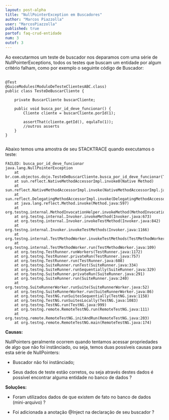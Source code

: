 ```yaml
---
layout: post-alpha
title: "NullPointerException em Buscadores"
author: "Marcos Piazzolla"
user: "MarcosPiazzolla"
published: true 
partof: faq-crud-entidade
num: 3
outof: 3
---
```


Ao executarmos um teste de buscador nos deparamos com uma série de NullPointerExceptions, todos os
testes que buscam um entidade por algum critério falham, como por exemplo o seguinte código de Buscador:

<pre>
	<code>
@Test
@GuiceModules(ModuloDeTesteClientesABC.class)
public class TesteDeBuscarCliente {

    private BuscarCliente buscarCliente;

    public void busca_por_id_deve_funcionar() {
        Cliente cliente = buscarCliente.porId(1);
		
        assertThat(cliente.getId(), equlaTo(1));
        //outros asserts
    }
}
	</code>
</pre>	

Abaixo temos uma amostra de seu STACKTRACE quando executamos o teste:
	
	FAILED: busca_por_id_deve_funcionar
	java.lang.NullPointerException
 		at br.com.objectos.dojo.TesteDeBuscarCliente.busca_por_id_deve_funcionar(TesteDeBuscarCliente.java:56)
 		at sun.reflect.NativeMethodAccessorImpl.invoke0(Native Method)
		at sun.reflect.NativeMethodAccessorImpl.invoke(NativeMethodAccessorImpl.java:39)
		at sun.reflect.DelegatingMethodAccessorImpl.invoke(DelegatingMethodAccessorImpl.java:25)
		at java.lang.reflect.Method.invoke(Method.java:597)
		at org.testng.internal.MethodInvocationHelper.invokeMethod(MethodInvocationHelper.java:81)
		at org.testng.internal.Invoker.invokeMethod(Invoker.java:673)
		at org.testng.internal.Invoker.invokeTestMethod(Invoker.java:842)
		at org.testng.internal.Invoker.invokeTestMethods(Invoker.java:1166)
		at org.testng.internal.TestMethodWorker.invokeTestMethods(TestMethodWorker.java:125)
		at org.testng.internal.TestMethodWorker.run(TestMethodWorker.java:109)
		at org.testng.TestRunner.runWorkers(TestRunner.java:1172)
		at org.testng.TestRunner.privateRun(TestRunner.java:757)
		at org.testng.TestRunner.run(TestRunner.java:608)
		at org.testng.SuiteRunner.runTest(SuiteRunner.java:334)
		at org.testng.SuiteRunner.runSequentially(SuiteRunner.java:329)
		at org.testng.SuiteRunner.privateRun(SuiteRunner.java:291)
		at org.testng.SuiteRunner.run(SuiteRunner.java:240)
		at org.testng.SuiteRunnerWorker.runSuite(SuiteRunnerWorker.java:52)
		at org.testng.SuiteRunnerWorker.run(SuiteRunnerWorker.java:86)
		at org.testng.TestNG.runSuitesSequentially(TestNG.java:1158)
		at org.testng.TestNG.runSuitesLocally(TestNG.java:1083)
		at org.testng.TestNG.run(TestNG.java:999)
		at org.testng.remote.RemoteTestNG.run(RemoteTestNG.java:111)
		at org.testng.remote.RemoteTestNG.initAndRun(RemoteTestNG.java:203)
		at org.testng.remote.RemoteTestNG.main(RemoteTestNG.java:174)
		
__Causas:__

NullPointers geralmente ocorrem quando tentamos acessar propriedades de algo que não foi instânciado,
ou seja, temos duas possíveis causas para esta série de NullPointers:

+ Buscador não foi instânciado;

+ Seus dados de teste estão corretos, ou seja através destes dados é possível encontrar alguma
entidade no banco de dados ?

__Soluções:__

+ Foram utilizados dados de que existem de fato no banco de dados (mini-arquivo) ?

+ Foi adicionada a anotação @Inject na declaração de seu buscador ?
